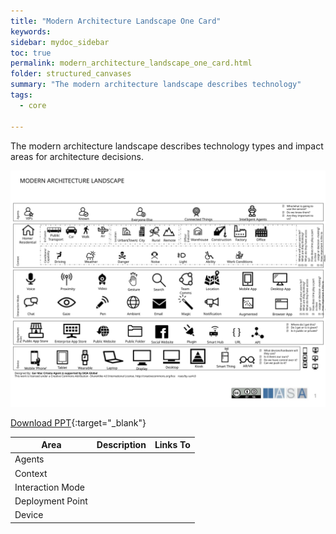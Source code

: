 ```yaml
---
title: "Modern Architecture Landscape One Card"
keywords: 
sidebar: mydoc_sidebar
toc: true
permalink: modern_architecture_landscape_one_card.html
folder: structured_canvases
summary: "The modern architecture landscape describes technology"
tags: 
  - core

---
```


The modern architecture landscape describes technology types and impact areas for architecture decisions.

![image001](media/modern_architecture_landscape_one_card001.svg)

[Download PPT](media/ppt/modern_architecture_landscape_one_card.ppt){:target="_blank"}

| Area             | Description | Links To |
| ---------------- | ----------- | -------- |
| Agents           |             |          |
| Context          |             |          |
| Interaction Mode |             |          |
| Deployment Point |             |          |
| Device           |             |          |
